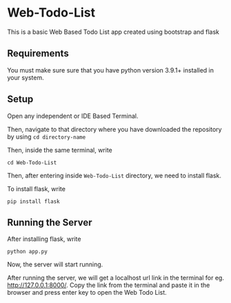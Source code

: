 # Web-Todo-List
This is a basic Web Based Todo List app created using bootstrap and flask


## Requirements
You must make sure sure that you have python version 3.9.1+ installed in your system.

## Setup

Open any independent or IDE Based Terminal.

Then, navigate to that directory where you have downloaded the repository by using `cd directory-name` 


Then, inside the same terminal, write
```
cd Web-Todo-List
```


Then, after entering inside `Web-Todo-List` directory, we need to install flask.


To install flask, write 
```
pip install flask
```


## Running the Server

After installing flask, write

```
python app.py
```
Now, the server will start running.

After running the server, we will get a localhost url link in the terminal for eg. http://127.0.0.1:8000/. Copy the link from the terminal and paste it in the browser and press enter key to open the Web Todo List.

        

